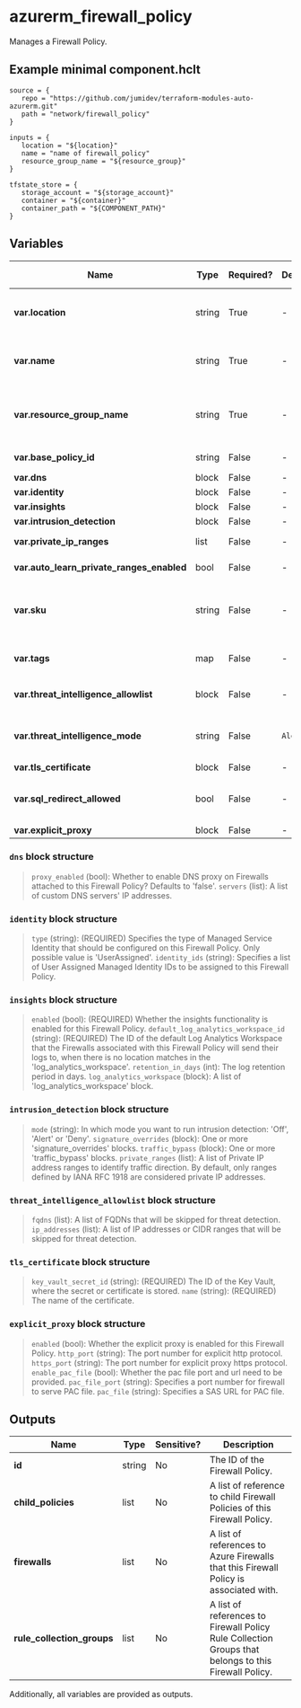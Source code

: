 # azurerm_firewall_policy

Manages a Firewall Policy.

## Example minimal component.hclt

```hcl
source = {
   repo = "https://github.com/jumidev/terraform-modules-auto-azurerm.git" 
   path = "network/firewall_policy" 
}

inputs = {
   location = "${location}" 
   name = "name of firewall_policy" 
   resource_group_name = "${resource_group}" 
}

tfstate_store = {
   storage_account = "${storage_account}" 
   container = "${container}" 
   container_path = "${COMPONENT_PATH}" 
}

```

## Variables

| Name | Type | Required? |  Default  |  possible values |  Description |
| ---- | ---- | --------- |  ----------- | ----------- | ----------- |
| **var.location** | string | True | -  |  -  |  The Azure Region where the Firewall Policy should exist. Changing this forces a new Firewall Policy to be created. | 
| **var.name** | string | True | -  |  -  |  The name which should be used for this Firewall Policy. Changing this forces a new Firewall Policy to be created. | 
| **var.resource_group_name** | string | True | -  |  -  |  The name of the Resource Group where the Firewall Policy should exist. Changing this forces a new Firewall Policy to be created. | 
| **var.base_policy_id** | string | False | -  |  -  |  The ID of the base Firewall Policy. | 
| **var.dns** | block | False | -  |  -  |  A `dns` block. | 
| **var.identity** | block | False | -  |  -  |  An `identity` block. | 
| **var.insights** | block | False | -  |  -  |  An `insights` block. | 
| **var.intrusion_detection** | block | False | -  |  -  |  A `intrusion_detection` block. | 
| **var.private_ip_ranges** | list | False | -  |  -  |  A list of private IP ranges to which traffic will not be SNAT. | 
| **var.auto_learn_private_ranges_enabled** | bool | False | -  |  -  |  Whether enable auto learn private ip range. | 
| **var.sku** | string | False | -  |  `Standard`, `Premium`, `Basic`  |  The SKU Tier of the Firewall Policy. Possible values are `Standard`, `Premium` and `Basic`. Changing this forces a new Firewall Policy to be created. | 
| **var.tags** | map | False | -  |  -  |  A mapping of tags which should be assigned to the Firewall Policy. | 
| **var.threat_intelligence_allowlist** | block | False | -  |  -  |  A `threat_intelligence_allowlist` block. | 
| **var.threat_intelligence_mode** | string | False | `Alert`  |  `Alert`, `Deny`, `Off`  |  The operation mode for Threat Intelligence. Possible values are `Alert`, `Deny` and `Off`. Defaults to `Alert`. | 
| **var.tls_certificate** | block | False | -  |  -  |  A `tls_certificate` block. | 
| **var.sql_redirect_allowed** | bool | False | -  |  -  |  Whether SQL Redirect traffic filtering is allowed. Enabling this flag requires no rule using ports between `11000`-`11999`. | 
| **var.explicit_proxy** | block | False | -  |  -  |  A `explicit_proxy` block. | 

### `dns` block structure

>`proxy_enabled` (bool): Whether to enable DNS proxy on Firewalls attached to this Firewall Policy? Defaults to 'false'.
>`servers` (list): A list of custom DNS servers' IP addresses.

### `identity` block structure

>`type` (string): (REQUIRED) Specifies the type of Managed Service Identity that should be configured on this Firewall Policy. Only possible value is 'UserAssigned'.
>`identity_ids` (string): Specifies a list of User Assigned Managed Identity IDs to be assigned to this Firewall Policy.

### `insights` block structure

>`enabled` (bool): (REQUIRED) Whether the insights functionality is enabled for this Firewall Policy.
>`default_log_analytics_workspace_id` (string): (REQUIRED) The ID of the default Log Analytics Workspace that the Firewalls associated with this Firewall Policy will send their logs to, when there is no location matches in the 'log_analytics_workspace'.
>`retention_in_days` (int): The log retention period in days.
>`log_analytics_workspace` (block): A list of 'log_analytics_workspace' block.

### `intrusion_detection` block structure

>`mode` (string): In which mode you want to run intrusion detection: 'Off', 'Alert' or 'Deny'.
>`signature_overrides` (block): One or more 'signature_overrides' blocks.
>`traffic_bypass` (block): One or more 'traffic_bypass' blocks.
>`private_ranges` (list): A list of Private IP address ranges to identify traffic direction. By default, only ranges defined by IANA RFC 1918 are considered private IP addresses.

### `threat_intelligence_allowlist` block structure

>`fqdns` (list): A list of FQDNs that will be skipped for threat detection.
>`ip_addresses` (list): A list of IP addresses or CIDR ranges that will be skipped for threat detection.

### `tls_certificate` block structure

>`key_vault_secret_id` (string): (REQUIRED) The ID of the Key Vault, where the secret or certificate is stored.
>`name` (string): (REQUIRED) The name of the certificate.

### `explicit_proxy` block structure

>`enabled` (bool): Whether the explicit proxy is enabled for this Firewall Policy.
>`http_port` (string): The port number for explicit http protocol.
>`https_port` (string): The port number for explicit proxy https protocol.
>`enable_pac_file` (bool): Whether the pac file port and url need to be provided.
>`pac_file_port` (string): Specifies a port number for firewall to serve PAC file.
>`pac_file` (string): Specifies a SAS URL for PAC file.



## Outputs

| Name | Type | Sensitive? | Description |
| ---- | ---- | --------- | --------- |
| **id** | string | No  | The ID of the Firewall Policy. | 
| **child_policies** | list | No  | A list of reference to child Firewall Policies of this Firewall Policy. | 
| **firewalls** | list | No  | A list of references to Azure Firewalls that this Firewall Policy is associated with. | 
| **rule_collection_groups** | list | No  | A list of references to Firewall Policy Rule Collection Groups that belongs to this Firewall Policy. | 

Additionally, all variables are provided as outputs.
